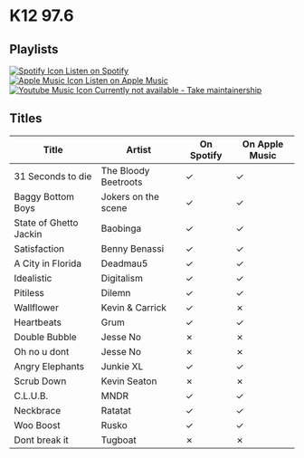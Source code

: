 # K12 97.6

## Playlists

[![Spotify Icon](https://user-images.githubusercontent.com/6068259/95839470-57169600-0d43-11eb-89e3-6b80e7c64339.png "Listen on Spotify") Listen on Spotify](https://open.spotify.com/playlist/0BeK1VUUCH0IBTr7IkvwN2)  
[![Apple Music Icon](https://user-images.githubusercontent.com/6068259/95839328-2fbfc900-0d43-11eb-896b-78ba8d0f56da.png "Listen on Apple Music") Listen on Apple Music](https://itunes.apple.com/de/playlist/pl.u-2xqYtLzGvDb)  
[![Youtube Music Icon](https://user-images.githubusercontent.com/6068259/95839482-5a118680-0d43-11eb-97f5-21338bca84df.png "Listen on Youtube Music") Currently not available - Take maintainership](https://github.com/MarauderXtreme/video-game-radiostation-playlists/fork)

## Titles

| Title                  | Artist               | On Spotify | On Apple Music |
| ---------------------- | -------------------- | ---------- | -------------- |
| 31 Seconds to die      | The Bloody Beetroots | ✓          | ✓              |
| Baggy Bottom Boys      | Jokers on the scene  | ✓          | ✓              |
| State of Ghetto Jackin | Baobinga             | ✓          | ✓              |
| Satisfaction           | Benny Benassi        | ✓          | ✓              |
| A City in Florida      | Deadmau5             | ✓          | ✓              |
| Idealistic             | Digitalism           | ✓          | ✓              |
| Pitiless               | Dilemn               | ✓          | ✓              |
| Wallflower             | Kevin & Carrick      | ✓          | ✗              |
| Heartbeats             | Grum                 | ✓          | ✓              |
| Double Bubble          | Jesse No             | ✗          | ✗              |
| Oh no u dont           | Jesse No             | ✗          | ✗              |
| Angry Elephants        | Junkie XL            | ✓          | ✓              |
| Scrub Down             | Kevin Seaton         | ✗          | ✗              |
| C.L.U.B.               | MNDR                 | ✓          | ✓              |
| Neckbrace              | Ratatat              | ✓          | ✓              |
| Woo Boost              | Rusko                | ✓          | ✓              |
| Dont break it          | Tugboat              | ✗          | ✗              |
